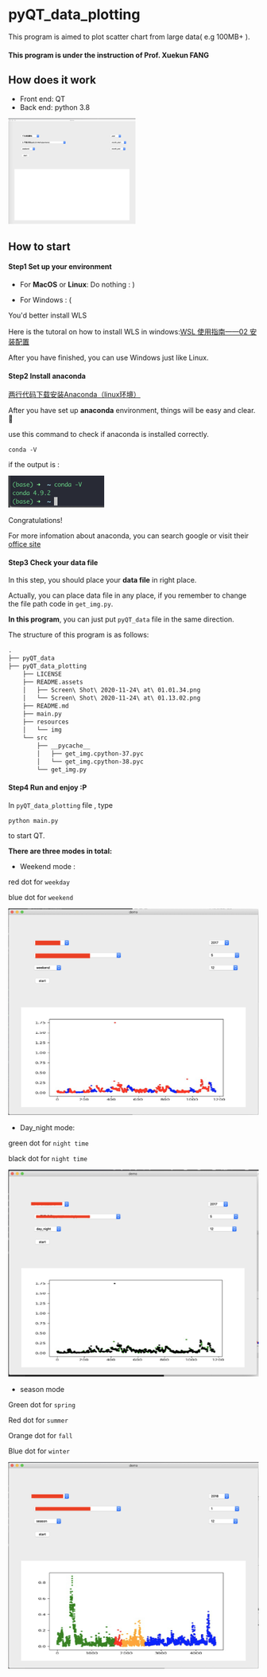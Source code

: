 # pyQT_data_plotting

This program is aimed to plot scatter chart from large data( e.g 100MB+ ).

#### This program is under the instruction of Prof.  Xuekun FANG



## How does it work

* Front end: QT 
* Back end: python 3.8

<img src="./README.assets/Screen Shot 2020-11-24 at 01.01.34.png" alt="Screen Shot 2020-11-24 at 01.01.34" style="zoom: 25%;" />



## How to start

#### Step1 Set up your environment

* For **MacOS** or **Linux**: Do nothing : )

* For Windows : (

You'd better install WLS

Here is the tutoral on how to install WLS in windows:[WSL 使用指南——02 安装配置](https://zhuanlan.zhihu.com/p/34885182)

After you have finished, you can use Windows just like Linux.



#### Step2 Install anaconda

[两行代码下载安装Anaconda（linux环境）](https://blog.csdn.net/lwgkzl/article/details/89329383)

After you have set up **anaconda** environment, things will be easy and clear.:1st_place_medal:

use this command to check if anaconda is installed correctly.

```shell
conda -V
```

if the output is :

<img src="./README.assets/Screen Shot 2020-11-24 at 01.13.02.png" alt="Screen Shot 2020-11-24 at 01.13.02" style="zoom:50%;" />

Congratulations!

For more infomation about anaconda, you can search google or visit their [office site](https://www.anaconda.com)

#### Step3 Check your data file 

In this step, you should place your **data file** in right place.

Actually, you can place data file in any place, if you remember to change the file path code in `get_img.py`.

**In this program**, you can just put `pyQT_data` file in the same direction.



The structure of this program is as follows:

```
.
├── pyQT_data
├── pyQT_data_plotting
    ├── LICENSE
    ├── README.assets
    │   ├── Screen\ Shot\ 2020-11-24\ at\ 01.01.34.png
    │   └── Screen\ Shot\ 2020-11-24\ at\ 01.13.02.png
    ├── README.md
    ├── main.py
    ├── resources
    │   └── img
    └── src
        ├── __pycache__
        │   ├── get_img.cpython-37.pyc
        │   └── get_img.cpython-38.pyc
        └── get_img.py
```



#### Step4 Run and enjoy :P

In `pyQT_data_plotting` file , type

```shell
python main.py
```

to start QT.



**There are three modes in total:**

* Weekend mode :

red dot for `weekday`

blue dot for `weekend`

![Screen Shot 2020-11-24 at 01.24.36](./README.assets/night.png)



* Day_night mode:

green dot for `night time` 

black dot for `night time`

<img src="./README.assets/Screen Shot 2020-11-24 at 01.25.42.png" alt="Screen Shot 2020-11-24 at 01.25.42" style="zoom:50%;" />



* season mode

Green dot for `spring`

Red dot for `summer`

Orange  dot for `fall`

Blue dot for `winter`

![Screen Shot 2020-11-24 at 01.26.55](./README.assets/season.png)





#### 



